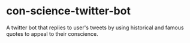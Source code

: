 # con-science-twitter-bot
A twitter bot that replies to user's tweets by using historical and famous quotes to appeal to their conscience.
